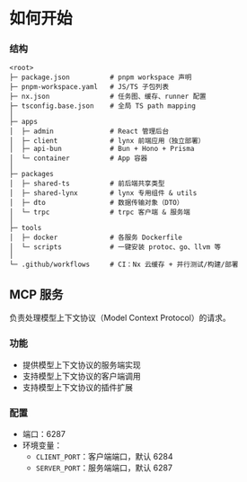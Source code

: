 # 如何开始

### 结构

```
<root>
├─ package.json          # pnpm workspace 声明
├─ pnpm-workspace.yaml   # JS/TS 子包列表
├─ nx.json               # 任务图、缓存、runner 配置
├─ tsconfig.base.json    # 全局 TS path mapping
│
├─ apps
│  ├─ admin              # React 管理后台
│  ├─ client             # lynx 前端应用（独立部署）
│  ├─ api-bun            # Bun + Hono + Prisma
│  └─ container          # App 容器
│
├─ packages
│  ├─ shared-ts          # 前后端共享类型
│  ├─ shared-lynx        # lynx 专用组件 & utils
│  ├─ dto                # 数据传输对象（DTO）
│  └─ trpc               # trpc 客户端 & 服务端
│
├─ tools
│  ├─ docker             # 各服务 Dockerfile
│  └─ scripts            # 一键安装 protoc、go、llvm 等
│
└─ .github/workflows     # CI：Nx 云缓存 + 并行测试/构建/部署
```

## MCP 服务

负责处理模型上下文协议（Model Context Protocol）的请求。

### 功能

- 提供模型上下文协议的服务端实现
- 支持模型上下文协议的客户端调用
- 支持模型上下文协议的插件扩展

### 配置

- 端口：6287
- 环境变量：
  - `CLIENT_PORT`：客户端端口，默认 6284
  - `SERVER_PORT`：服务端端口，默认 6287
